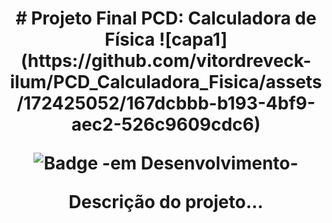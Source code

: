 <h1 align="center"> # Projeto Final PCD: Calculadora de Física </h>
![capa1](https://github.com/vitordreveck-ilum/PCD_Calculadora_Fisica/assets/172425052/167dcbbb-b193-4bf9-aec2-526c9609cdc6)

![Badge -em Desenvolvimento-](http://img.shields.io/static/v1?label=STATUS&message=EM%20DESENVOLVIMENTO&color=GREEN&style=for-the-badge)

Descrição do projeto...
